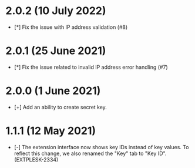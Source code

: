 # 2.0.2 (10 July 2022)

* [*] Fix the issue with IP address validation (#8)

# 2.0.1 (25 June 2021)

* [*] Fix the issue related to invalid IP address error handling (#7)

# 2.0.0 (1 June 2021)

* [+] Add an ability to create secret key.

# 1.1.1 (12 May 2021)

* [-] The extension interface now shows key IDs instead of key values. To reflect this change, we also renamed the "Key" tab to "Key ID". (EXTPLESK-2334)

      

